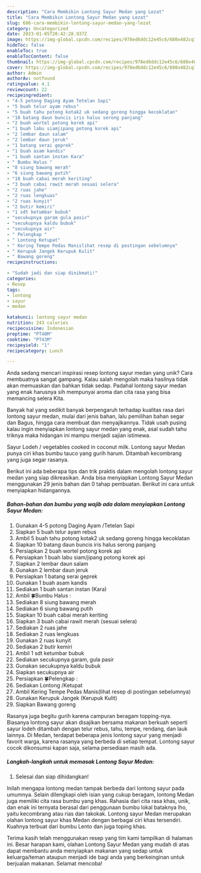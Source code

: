 ```yaml
---
description: "Cara Membikin Lontong Sayur Medan yang Lezat"
title: "Cara Membikin Lontong Sayur Medan yang Lezat"
slug: 686-cara-membikin-lontong-sayur-medan-yang-lezat
category: Uncategorized
date: 2023-01-05T20:42:28.937Z
image: https://img-global.cpcdn.com/recipes/978ed6ddc12e45c6/680x482cq70/lontong-sayur-medan-foto-resep-utama.jpg
hideToc: false
enableToc: true
enableTocContent: false
thumbnail: https://img-global.cpcdn.com/recipes/978ed6ddc12e45c6/680x482cq70/lontong-sayur-medan-foto-resep-utama.jpg
cover: https://img-global.cpcdn.com/recipes/978ed6ddc12e45c6/680x482cq70/lontong-sayur-medan-foto-resep-utama.jpg
author: Admin
authorAv: notfound
ratingvalue: 4.1
reviewcount: 22
recipeingredient:
- "4-5 potong Daging Ayam Tetelan Sapi"
- "5 buah telur ayam rebus"
- "5 buah tahu potong kotak2 uk sedang goreng hingga kecoklatan"
- "10 batang daun buncis iris halus serong panjang"
- "2 buah wortel potong korek api"
- "1 buah labu siamjipang potong korek api"
- "2 lembar daun salam"
- "2 lembar daun jeruk"
- "1 batang serai geprek"
- "1 buah asam kandis"
- "1 buah santan instan Kara"
- " Bumbu Halus "
- "8 siung bawang merah"
- "6 siung bawang putih"
- "10 buah cabai merah keriting"
- "3 buah cabai rawit merah sesuai selera"
- "2 ruas jahe"
- "2 ruas lengkuas"
- "2 ruas kunyit"
- "2 butir kemiri"
- "1 sdt ketumbar bubuk"
- "secukupnya garam gula pasir"
- "secukupnya kaldu bubuk"
- "secukupnya air"
- " Pelengkap "
- " Lontong Ketupat"
- " Kering Tempe Pedas Manislihat resep di postingan sebelumnya"
- " Kerupuk Jangek Kerupuk Kulit"
- " Bawang goreng"
recipeinstructions:

- "Sudah jadi dan siap dinikmati!"
categories:
- Resep
tags:
- lontong
- sayur
- medan

katakunci: lontong sayur medan 
nutrition: 243 calories
recipecuisine: Indonesian
preptime: "PT40M"
cooktime: "PT43M"
recipeyield: "1"
recipecategory: Lunch

---
```





Anda sedang mencari inspirasi resep lontong sayur medan yang unik? Cara membuatnya sangat gampang. Kalau salah mengolah maka hasilnya tidak akan memuaskan dan bahkan tidak sedap. Padahal lontong sayur medan yang enak harusnya sih mempunyai aroma dan cita rasa yang bisa memancing selera Kita.





Banyak hal yang sedikit banyak berpengaruh terhadap kualitas rasa dari lontong sayur medan, mulai dari jenis bahan, lalu pemilihan bahan segar dan Bagus, hingga cara membuat dan menyajikannya. Tidak usah pusing kalau ingin menyiapkan lontong sayur medan yang enak,      asal sudah tahu triknya maka hidangan ini mampu menjadi sajian istimewa.














Sayur Lodeh / vegetables cooked in coconut milk. Lontong sayur Medan punya ciri khas bumbu tauco yang gurih harum. Ditambah kecombrang yang juga segar rasanya.






Berikut ini ada beberapa tips dan trik praktis dalam mengolah lontong sayur medan yang siap dikreasikan. Anda bisa menyiapkan Lontong Sayur Medan menggunakan 29 jenis bahan dan 0 tahap pembuatan. Berikut ini cara untuk menyiapkan hidangannya.

<!--inarticleads1-->

##### Bahan-bahan dan bumbu yang wajib ada dalam menyiapkan Lontong Sayur Medan:

1. Gunakan 4-5 potong Daging Ayam /Tetelan Sapi
1. Siapkan 5 buah telur ayam rebus
1. Ambil 5 buah tahu potong kotak2 uk sedang goreng hingga kecoklatan
1. Siapkan 10 batang daun buncis iris halus serong panjang
1. Persiapkan 2 buah wortel potong korek api
1. Persiapkan 1 buah labu siam/jipang potong korek api
1. Siapkan 2 lembar daun salam
1. Gunakan 2 lembar daun jeruk
1. Persiapkan 1 batang serai geprek
1. Gunakan 1 buah asam kandis
1. Sediakan 1 buah santan instan (Kara)
1. Ambil  🍀Bumbu Halus :
1. Sediakan 8 siung bawang merah
1. Sediakan 6 siung bawang putih
1. Siapkan 10 buah cabai merah keriting
1. Siapkan 3 buah cabai rawit merah (sesuai selera)
1. Sediakan 2 ruas jahe
1. Sediakan 2 ruas lengkuas
1. Gunakan 2 ruas kunyit
1. Sediakan 2 butir kemiri
1. Ambil 1 sdt ketumbar bubuk
1. Sediakan secukupnya garam, gula pasir
1. Gunakan secukupnya kaldu bubuk
1. Siapkan secukupnya air
1. Persiapkan  🍀Pelengkap :
1. Sediakan  Lontong /Ketupat
1. Ambil  Kering Tempe Pedas Manis(lihat resep di postingan sebelumnya)
1. Gunakan  Kerupuk Jangek (Kerupuk Kulit)
1. Siapkan  Bawang goreng


Rasanya juga begitu gurih karena campuran beragam topping-nya. Biasanya lontong sayur akan disajikan bersama makanan berkuah seperti sayur lodeh ditambah dengan telur rebus, tahu, tempe, rendang, dan lauk lainnya. Di Medan, terdapat beberapa jenis lontong sayur yang menjadi favorit warga, karena rasanya yang berbeda di setiap tempat. Lontong sayur cocok dikonsumsi kapan saja, selama persediaan masih ada. 

<!--inarticleads2-->

##### Langkah-langkah untuk memasak Lontong Sayur Medan:


1. Selesai dan siap dihidangkan!

Inilah mengapa lontong medan tampak berbeda dari lontong sayur pada umumnya. Selain dilengkapi oleh isian yang cukup beragam, lontong Medan juga memiliki cita rasa bumbu yang khas. Rahasia dari cita rasa khas, unik, dan enak ini ternyata berasal dari penggunaan bumbu lokal bataknya lho, yaitu kecombrang atau rias dan takokak. Lontong sayur Medan merupakan olahan lontong sayur khas Medan dengan berbagai ciri khas tersendiri. Kuahnya terbuat dari bumbu Lento dan juga toping khas. 

Terima kasih telah menggunakan resep yang tim kami tampilkan di halaman ini. Besar harapan kami, olahan Lontong Sayur Medan yang mudah di atas dapat membantu anda menyiapkan makanan yang sedap untuk keluarga/teman ataupun menjadi ide bagi anda yang berkeinginan untuk berjualan makanan. Selamat mencoba!
